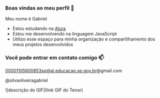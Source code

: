 ### Boas vindas ao meu perfil 💙

Meu nome é Gabriel

- Estou estudando na [Alura](https://www.alura.com.br)
- Estou me desenvolvendo na linguagem JavaScript
- Utilizo esse espaço para minha organização e compartilhamento dos meus projetos desenvolvidos

### Você pode entrar em contato comigo 📫

00001105600853sp@al.educacao.sp.gov.br@gmail.com

@silvaoliveiragabriel

![descrição do GIF](link GIF do Tenor)
                                                                                                                                                

